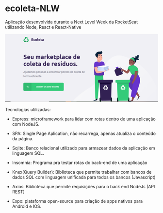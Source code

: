 # ecoleta-NLW
Aplicação desenvolvida durante a Next Level Week da RocketSeat utilizando Node, React e React-Native

<img src="img_ecoleta.PNG">

Tecnologias utilizadas:  

- Express: microframework para lidar com rotas dentro de uma aplicação com NodeJS.

- SPA: Single Page Aplication, não recarrega, apenas atualiza o conteúdo da página.

- Sqlite: Banco relacional utilizado para armazear dados da aplicação em linguagem SQL.

- Insomnia: Programa pra testar rotas do back-end de uma aplicação

- Knex(Query Builder): Biblioteca que permite trabalhar com bancos de dados SQL com linguagem unificada para todos os bancos (Javascript)

- Axios: Biblioteca que permite requisições para o back end NodeJs (API REST)

- Expo: plataforma open-source para criação de apps nativos para Android e IOS.

